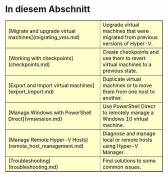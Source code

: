 ﻿# In diesem Abschnitt

<table border="1" style="background-color:FFFFCC;border-collapse:collapse;border:1px solid FFCC00;color:000000;width:100%" cellpadding="15" cellspacing="3">
<tr><td>
[Migrate and upgrade virtual machines](migrating_vms.md) </td><td>Upgrade virtual machines that were migrated from previous versions of Hyper-V.</td></tr>
<tr><td>
[Working with checkpoints](checkpoints.md) </td><td>Create checkpoints and use them to revert virtual machines to a previous state.</td></tr>
<tr><td>
[Export and Import virtual machines](export_import.md) </td><td>Duplicate virtual machines or to move them from one host to another. </td></tr>
<tr><td>
[Manage Windows with PowerShell Direct](vmsession.md) </td><td>Use PowerShell Direct to remotely manage a Windows 10 virtual machine. </td></tr>
<tr><td>
[Manage Remote Hyper-V Hosts](remote_host_management.md) </td><td> Diagnose and manage local or remote hosts using Hyper-V Manager. </td></tr>
<tr><td>
[Troubleshooting](troubleshooting.md) </td><td> Find solutions to some common issues. </td></tr>
</table>



